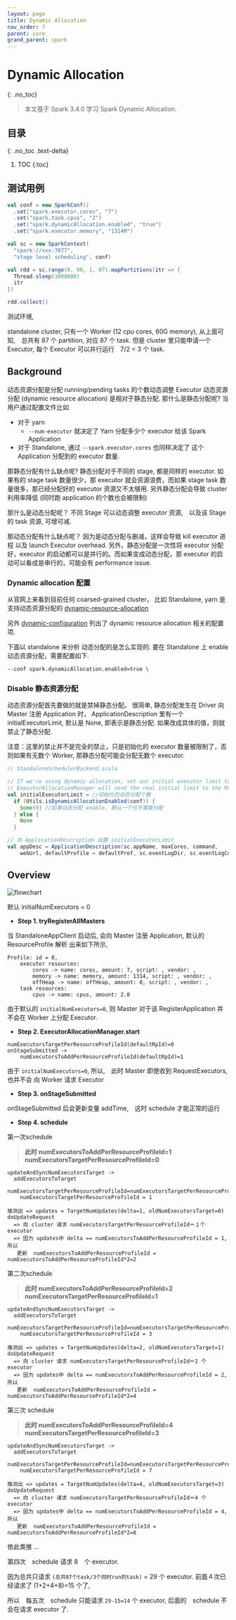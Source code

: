 ```yaml
---
layout: page
title: Dynamic Allocation
nav_order: 7
parent: core 
grand_parent: spark
---
```


# Dynamic Allocation
{: .no_toc}

> 本文基于 Spark 3.4.0 学习 Spark Dynamic Allocation.

## 目录
{: .no_toc .text-delta}

1. TOC
{:toc}

## 测试用例

``` scala
val conf = new SparkConf()
  .set("spark.executor.cores", "7")
  .set("spark.task.cpus", "2")
  .set("spark.dynamicAllocation.enabled", "true")
  .set("spark.executor.memory", "1314M")

val sc = new SparkContext(
  "spark://xxx:7077",
  "stage level scheduling", conf)

val rdd = sc.range(0, 90, 1, 87).mapPartitions(itr => {
  Thread.sleep(1000000)
  itr
})

rdd.collect()
```

测试环境,

standalone cluster, 只有一个 Worker (12 cpu cores, 60G memory), 从上面可知,　总共有 87 个 partition,
对应 87 个 task. 但是 cluster 里只能申请一个 Executor, 每个 Executor 可以并行运行　7/2 = 3 个 task.

## Background

动态资源分配是分配 running/pending tasks 的个数动态调整 Executor
动态资源分配 (dynamic resource allocation) 是相对于静态分配. 那什么是静态分配呢? 当用户通过配置文件比如

- 对于 yarn
  - `--num-executor` 就决定了 Yarn 分配多少个 executor 给该 Spark Application
- 对于 Standalone, 通过 `--spark.executor.cores` 也同样决定了 这个 Application 分配到的 executor 数量.

那静态分配有什么缺点呢? 静态分配对于不同的 stage, 都是同样的 executor. 如果有的 stage task 数量很少，那 executor 就会资源浪费，而如果 stage task 数量很多，那已经分配好的 executor 资源又不太够用. 另外静态分配会导致 cluster 利用率降低 (同时跑 application 的个数也会被限制)

那什么是动态分配呢？ 不同 Stage 可以动态调整 executor 资源,　以及该 Stage 的 task 资源, 可增可减.

那动态分配有什么缺点呢？ 因为是动态分配与删减，这样会导致 kill executor 进程 以及 launch Executor overhead. 另外，静态分配是一次性将 executor 分配好，executor 的启动都可以是并行的。而如果变成动态分配，那 executor 的启动可以看成是串行的，可能会有 performance issue.

### Dynamic allocation 配置

从官网上来看到目前任何 coarsed-grained cluster， 比如 Standalone, yarn 是支持动态资源分配的 [dynamic-resource-allocation](http://spark.apache.org/docs/latest/job-scheduling.html#dynamic-resource-allocation)

另外 [dynamic-configuration](http://spark.apache.org/docs/latest/configuration.html#dynamic-allocation) 列出了 dynamic resource allocation 相关的配置项.

下面以 standalone 来分析 动态分配的是怎么实现的. 要在 Standalone 上 enable 动态资源分配，需要配置如下.

``` xml
--conf spark.dynamicAllocation.enabled=true \
```

### Disable 静态资源分配

动态资源分配首先要做的就是禁掉静态分配。 很简单, 静态分配发生在 Driver 向 Master 注册 Application 时， ApplicationDescription 里有一个 initialExecutorLimit, 默认是 None, 即表示是静态分配. 如果改成具体的值，则就禁止了静态分配.

注意：这里的禁止并不是完全的禁止，只是初始化的 executor 数量被限制了，否则如果有无数个 Worker, 那静态分配可能会分配无数个 executor.

``` scala
// StandaloneSchedulerBackend.scala

// If we're using dynamic allocation, set our initial executor limit to 0 for now.
// ExecutorAllocationManager will send the real initial limit to the Master later.
val initialExecutorLimit = //初始化的动态分配个数
  if (Utils.isDynamicAllocationEnabled(conf)) {
    Some(0) //如果动态分配 enable, 默认一个也不需要分配
  } else {
    None
  }

// 向 ApplicationDescription 设置 initialExecutorLimit
val appDesc = ApplicationDescription(sc.appName, maxCores, command,
    webUrl, defaultProfile = defaultProf, sc.eventLogDir, sc.eventLogCodec, initialExecutorLimit)
```

## Overview

![flowchart](/docs/spark/core/dynamic-allocation/dynamic-allocation-flow.drawio.svg)


默认 initialNumExecutors = 0

- **Step 1. tryRegisterAllMasters**

当 StandaloneAppClient 启动后, 会向 Master 注册 Application, 默认的 ResourceProfile 解析
出来如下所示,

``` console
Profile: id = 0,
    executor resources:
        cores -> name: cores, amount: 7, script: , vendor: ,
        memory -> name: memory, amount: 1314, script: , vendor: ,
        offHeap -> name: offHeap, amount: 0, script: , vendor: ,
    task resources:
        cpus -> name: cpus, amount: 2.0
```

由于默认的 `initialNumExecutors=0`, 则 Master 对于该 RegisterApplication 并不会在 Worker
上分配 Executor.

- **Step 2. ExecutorAllocationManager.start**

``` console
numExecutorsTargetPerResourceProfileId(defaultRpId)=0
onStageSubmitted -> 
    numExecutorsToAddPerResourceProfileId(defaultRpId)=1
```

由于 `initialNumExecutors=0`, 所以,　此时 Master 即使收到 RequestExecutors, 也并不会
向 Worker 请求 Executor

- **Step 3. onStageSubmitted**

onStageSubmitted 后会更新变量 addTime,　这时 schedule 才能正常的运行

- **Step 4. schedule**

第一次schedule
  
> **此时 numExecutorsToAddPerResourceProfileId=1 numExecutorsTargetPerResourceProfileId=0**

``` console
updateAndSyncNumExecutorsTarget ->
  addExecutorsToTarget
    numExecutorsTargetPerResourceProfileId=numExecutorsTargetPerResourceProfileId+numExecutorsToAddPerResourceProfileId
    numExecutorsTargetPerResourceProfileId = 1

推测出 => updates = TargetNumUpdates(delta=1, oldNumExecutorsTarget=0)
doUpdateRequest
  => 向 cluster 请求 numExecutorsTargetPerResourceProfileId＝１个executor
  => 因为 updates中 delta == numExecutorsToAddPerResourceProfileId = 1, 所以
   更新  numExecutorsToAddPerResourceProfileId = numExecutorsToAddPerResourceProfileId*2=2
```

第二次schedule

> **此时 numExecutorsToAddPerResourceProfileId=2 numExecutorsTargetPerResourceProfileId=1**

``` console
updateAndSyncNumExecutorsTarget ->
  addExecutorsToTarget
    numExecutorsTargetPerResourceProfileId=numExecutorsTargetPerResourceProfileId+numExecutorsToAddPerResourceProfileId
    numExecutorsTargetPerResourceProfileId = 3

推测出 => updates = TargetNumUpdates(delta=2, oldNumExecutorsTarget=1)
doUpdateRequest
  => 向 cluster 请求 numExecutorsTargetPerResourceProfileId＝2 个executor
  => 因为 updates中 delta == numExecutorsToAddPerResourceProfileId = 2, 所以
   更新  numExecutorsToAddPerResourceProfileId = numExecutorsToAddPerResourceProfileId*2=4
```

第三次 schedule

> **此时 numExecutorsToAddPerResourceProfileId=4 numExecutorsTargetPerResourceProfileId=3**

``` console
updateAndSyncNumExecutorsTarget ->
  addExecutorsToTarget
    numExecutorsTargetPerResourceProfileId=numExecutorsTargetPerResourceProfileId+numExecutorsToAddPerResourceProfileId
    numExecutorsTargetPerResourceProfileId = 7

推测出 => updates = TargetNumUpdates(delta=4, oldNumExecutorsTarget=3)
doUpdateRequest
  => 向 cluster 请求 numExecutorsTargetPerResourceProfileId＝4 个executor
  => 因为 updates中 delta == numExecutorsToAddPerResourceProfileId = 4, 所以
   更新  numExecutorsToAddPerResourceProfileId = numExecutorsToAddPerResourceProfileId*2=8
```

依此类推 ...

第四次　schedule 请求 8　个 executor.

因为总共只请求 `(总共87个task/3个同时run的task)` = 29 个 executor. 前面４次已经请求了 (1+2+4+8)=15 个了,

所以　每五次　schedule 只能请求 `29-15=14` 个 executor,
后面的　schedule 不会在请求 executor 了.
